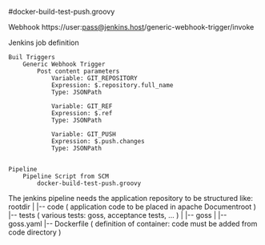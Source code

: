 
#docker-build-test-push.groovy

Webhook
	https://user:pass@jenkins.host/generic-webhook-trigger/invoke

Jenkins job definition

	Buil Triggers
		Generic Webhook Trigger
			Post content parameters
				Variable: GIT_REPOSITORY
				Expression: $.repository.full_name
				Type: JSONPath

				Variable: GIT_REF
				Expression: $.ref
				Type: JSONPath

				Variable: GIT_PUSH
				Expression: $.push.changes
				Type: JSONPath


	Pipeline
		Pipeline Script from SCM
			docker-build-test-push.groovy

The jenkins pipeline needs the application repository to be structured like:
	rootdir
		|
		|-- code ( application code to be placed in apache Documentroot )
		|-- tests ( various tests: goss, acceptance tests, ... )
		|		|-- goss
		|			|-- goss.yaml
		|-- Dockerfile ( definition of container: code must be added from code directory )
